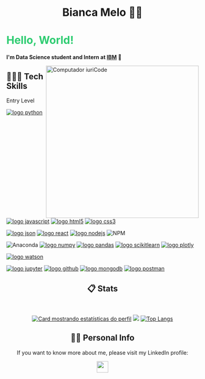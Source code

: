 
<p align="center">
  <h1 align="center">Bianca Melo 🧚‍♀️ </h1>
  <p>
  <strong><h1 style="color: #2ecc71">Hello, World! </h1>

I'm Data Science student and Intern at [IBM](@IBM) 🐝
  
</strong>
</p>
</p>
<img src="https://cdn.dribbble.com/users/879147/screenshots/16493341/media/76ebc0a9f90c7a5db44f16e51bf91353.png?compress=1&resize=1200x900&vertical=top" width="400px" align="right" alt="Computador iuriCode">



<h2 align="left"><strong> 👩🏻‍💻 Tech Skills </strong></h2> Entry Level 
<br/>

[![logo python](https://img.shields.io/badge/python-02569B?style=for-the-badge&logo=python&logoColor=white)](#)
[![logo javascript](https://img.shields.io/badge/JavaScript-F7DF1E?style=for-the-badge&logo=javascript&logoColor=black)](#)
[![logo html5](https://img.shields.io/badge/HTML-ed5700?style=for-the-badge&logo=html5&logoColor=white)](#)
[![logo css3](https://img.shields.io/badge/CSS-007ACC?&style=for-the-badge&logo=css3&logoColor=white)](#)

[![logo json](https://img.shields.io/badge/json-5E5C5C?style=for-the-badge&logo=json&logoColor=white)](#)
[![logo react](https://img.shields.io/badge/React-20232A?style=for-the-badge&logo=react&logoColor=61DAFB)](#)
[![logo nodejs](https://img.shields.io/badge/NODE.JS-79b204?style=for-the-badge&logo=node.js&logoColor=white)](#)
![NPM](https://img.shields.io/badge/NPM-%23000000.svg?style=for-the-badge&logo=npm&logoColor=white)

![Anaconda](https://img.shields.io/badge/Anaconda-%2344A833.svg?style=for-the-badge&logo=anaconda&logoColor=white)
[![logo numpy](https://img.shields.io/badge/Numpy-4ba6c9?style=for-the-badge&logo=numpy&logoColor=white)](#)
[![logo pandas](https://img.shields.io/badge/Pandas-11074f?style=for-the-badge&logo=pandas&logoColor=white)](#)
[![logo scikitlearn](https://img.shields.io/badge/scikit--learn-eb9036?style=for-the-badge&logo=scikitlearn&logoColor=white)](#)
[![logo plotly](https://img.shields.io/badge/plotly-3c4c6f?style=for-the-badge&logo=plotly&logoColor=white)](#)


[![logo watson](https://img.shields.io/badge/Watson_Studio-012b66?style=for-the-badge&logo=ibm&logoColor=white)](#)


[![logo jupyter](https://img.shields.io/badge/Jupyter-ED8B00?style=for-the-badge&logo=jupyter&logoColor=white)](#)
[![logo github](https://img.shields.io/badge/GitHub-100000?style=for-the-badge&logo=github&logoColor=white)](#)
[![logo mongodb](https://img.shields.io/badge/MongoDB-4EA94B?style=for-the-badge&logo=mongodb&logoColor=white)](#)
[![logo postman](https://img.shields.io/badge/Postman-f16634?style=for-the-badge&logo=postman&logoColor=white)](#)



<h2 align="center"><strong> 📋 Stats </strong></h2>
<br/>
<div width="100%" align="center">

[![Card mostrando estatísticas do perfil](http://github-profile-summary-cards.vercel.app/api/cards/profile-details?username=bianca-c-melo&theme=tokyonight)](#)
![](http://github-profile-summary-cards.vercel.app/api/cards/stats?username=bianca-c-melo&theme=tokyonight)
[![Top Langs](https://github-readme-stats.vercel.app/api/top-langs/?username=bianca-c-melo&layout=compact&theme=tokyonight)](https://github.com/anuraghazra/github-readme-stats)
</div>

<div width="100%" align="center">
 
</div>

<div width="100%" align="center">

</div>

<h2 align="center"><strong> 🧍‍♀️ Personal Info </strong></h2>


<p align="center">
  If you want to know more about me, please visit my LinkedIn profile:</p>
  <p align="center">
  <a href="https://br.linkedin.com/in/bianca-c-melo" alt="Gmail"> 
  <img src="https://img.shields.io/badge/linkedin-%230077B5.svg?style=for-the-badge&logo=linkedin&logoColor=white" height="30" align="center"/></a>
</p>  

  <br/>
</p>
 
